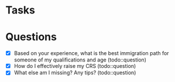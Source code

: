 
# Tasks

# Questions
- [x] Based on your experience, what is the best immigration path for someone of my qualifications and age (todo::question)
- [x] How do I effectively raise my CRS (todo::question)
- [x] What else am I missing? Any tips? (todo::question)
